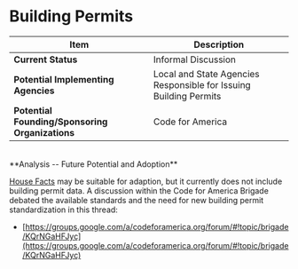 # Building Permits
| Item | Description |
| --- | --- |
| **Current Status** | Informal Discussion |
| **Potential Implementing Agencies** | Local and State Agencies Responsible for Issuing Building Permits |
| **Potential Founding/Sponsoring Organizations** | Code for America |
<br>
**Analysis -- Future Potential and Adoption**

[House Facts](../../standards/house_facts.md) may be suitable for adaption, but it currently does not include building permit data. A discussion within the Code for America Brigade debated the available standards and the need for new building permit standardization in this thread:
* [https://groups.google.com/a/codeforamerica.org/forum/#!topic/brigade/KQrNGaHFJyc](https://groups.google.com/a/codeforamerica.org/forum/#!topic/brigade/KQrNGaHFJyc)
